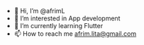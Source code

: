 - 👋 Hi, I’m @afrimL
- 👀 I’m interested in App development
- 🌱 I’m currently learning Flutter
- 📫 How to reach me afrim.lita@gmail.com

<!---
afrimL/afrimL is a ✨ special ✨ repository because its `README.md` (this file) appears on your GitHub profile.
You can click the Preview link to take a look at your changes.
--->
